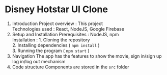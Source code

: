 # Disney Hotstar UI Clone
1. Introduction
   Project overview  : This project <br>
   Technologies used : React, NodeJS, Google Firebase <br>
2. Setup and Installation
   Prerequisites     : NodeJS, npm <br>
   Installation      : 1. Cloning the repository <br>
                       2. Installing dependencies ( `npm install` ) <br>
                       3. Running the program     ( `npm start` ) <br>
3. Navigation
   The app has the features to show the movie, sign in/sign up log in/log out mechanism <br>
4. Code structure
   Components are stored in the `src` folder <br>


